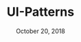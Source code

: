 ---
date: October 20, 2018
title: UI-Patterns
image: /static/img/websites/uipatterns.png
link: http://ui-patterns.com/
---